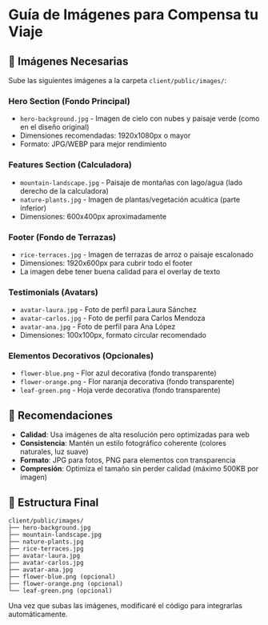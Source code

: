 # Guía de Imágenes para Compensa tu Viaje

## 📸 Imágenes Necesarias

Sube las siguientes imágenes a la carpeta `client/public/images/`:

### **Hero Section (Fondo Principal)**
- `hero-background.jpg` - Imagen de cielo con nubes y paisaje verde (como en el diseño original)
- Dimensiones recomendadas: 1920x1080px o mayor
- Formato: JPG/WEBP para mejor rendimiento

### **Features Section (Calculadora)**
- `mountain-landscape.jpg` - Paisaje de montañas con lago/agua (lado derecho de la calculadora)
- `nature-plants.jpg` - Imagen de plantas/vegetación acuática (parte inferior)
- Dimensiones: 600x400px aproximadamente

### **Footer (Fondo de Terrazas)**
- `rice-terraces.jpg` - Imagen de terrazas de arroz o paisaje escalonado
- Dimensiones: 1920x600px para cubrir todo el footer
- La imagen debe tener buena calidad para el overlay de texto

### **Testimonials (Avatars)**
- `avatar-laura.jpg` - Foto de perfil para Laura Sánchez
- `avatar-carlos.jpg` - Foto de perfil para Carlos Mendoza  
- `avatar-ana.jpg` - Foto de perfil para Ana López
- Dimensiones: 100x100px, formato circular recomendado

### **Elementos Decorativos (Opcionales)**
- `flower-blue.png` - Flor azul decorativa (fondo transparente)
- `flower-orange.png` - Flor naranja decorativa (fondo transparente)
- `leaf-green.png` - Hoja verde decorativa (fondo transparente)

## 🎨 Recomendaciones

- **Calidad**: Usa imágenes de alta resolución pero optimizadas para web
- **Consistencia**: Mantén un estilo fotográfico coherente (colores naturales, luz suave)
- **Formato**: JPG para fotos, PNG para elementos con transparencia
- **Compresión**: Optimiza el tamaño sin perder calidad (máximo 500KB por imagen)

## 📁 Estructura Final

```
client/public/images/
├── hero-background.jpg
├── mountain-landscape.jpg
├── nature-plants.jpg
├── rice-terraces.jpg
├── avatar-laura.jpg
├── avatar-carlos.jpg
├── avatar-ana.jpg
├── flower-blue.png (opcional)
├── flower-orange.png (opcional)
└── leaf-green.png (opcional)
```

Una vez que subas las imágenes, modificaré el código para integrarlas automáticamente.